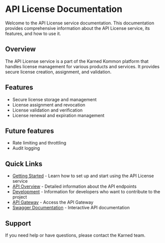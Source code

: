# API License Documentation

Welcome to the API License service documentation. This documentation provides comprehensive information about the API License service, its features, and how to use it.

## Overview

The API License service is a part of the Karned Kommon platform that handles license management for various products and services. It provides secure license creation, assignment, and validation.

## Features

- Secure license storage and management
- License assignment and revocation
- License validation and verification
- License renewal and expiration management

## Future features
- Rate limiting and throttling
- Audit logging

## Quick Links

- [Getting Started](getting-started.md) - Learn how to set up and start using the API License service
- [API Overview](api/overview.md) - Detailed information about the API endpoints
- [Development](development/setup.md) - Information for developers who want to contribute to the project
- [API Gateway](https://api.karned.bzh) - Access the API Gateway
- [Swagger Documentation](https://api.karned.bzh/license/docs) - Interactive API documentation

## Support

If you need help or have questions, please contact the Karned team.

